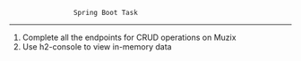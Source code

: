                     Spring Boot Task

-------------------------------------------------------------------------------------------------

1. Complete all the endpoints for CRUD operations on Muzix
2. Use h2-console to view in-memory data

